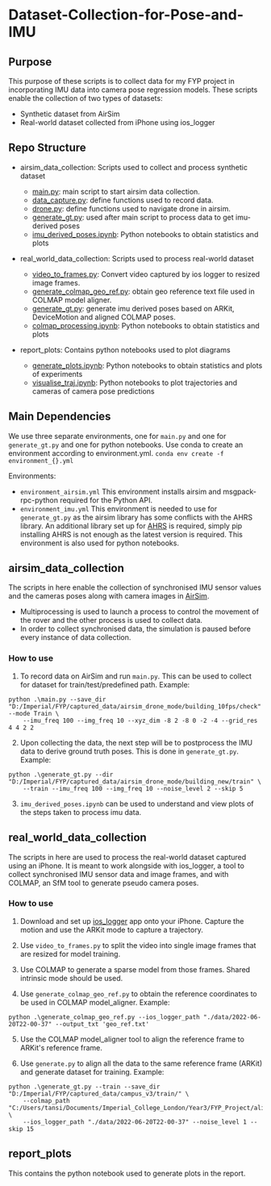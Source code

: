 # Dataset-Collection-for-Pose-and-IMU 

## Purpose
This purpose of these scripts is to collect data for my FYP project in incorporating IMU data into camera pose regression models.
These scripts enable the collection of two types of datasets:
- Synthetic dataset from AirSim
- Real-world dataset collected from iPhone using ios_logger

## Repo Structure
- airsim_data_collection: Scripts used to collect and process synthetic dataset
	- [main.py](airsim_data_collection/main.py): main script to start airsim data collection.
	- [data_capture.py](airsim_data_collection/data_capture.py): define functions used to record data.
	- [drone.py](airsim_data_collection/drone.py): define functions used to navigate drone in airsim.
	- [generate_gt.py](airsim_data_collection/generate_gt.py): used after main script to process data to get imu-derived poses
	- [imu_derived_poses.ipynb](airsim_data_collection/imu_derived_poses.ipynb): Python notebooks to obtain statistics and plots
- real_world_data_collection: Scripts used to process real-world dataset
	- [video_to_frames.py](real_world_data_collection/video_to_frames.py): Convert video captured by ios logger to resized image frames.
	- [generate_colmap_geo_ref.py](real_world_data_collection/generate_colmap_geo_ref.py): obtain geo reference text file used in COLMAP model aligner.
	- [generate_gt.py](real_world_data_collection/generate_gt.py): generate imu derived poses based on ARKit, DeviceMotion and aligned COLMAP poses.
	- [colmap_processing.ipynb](real_world_data_collection/colmap_processing.ipynb): Python notebooks to obtain statistics and plots

- report_plots: Contains python notebooks used to plot diagrams
	- [generate_plots.ipynb](real_world_data_collection/generate_plots.ipynb): Python notebooks to obtain statistics and plots of experiments
	- [visualise_traj.ipynb](real_world_data_collection/colmap_processing.ipynb): Python notebooks to plot trajectories and cameras of camera pose predictions

## Main Dependencies
We use three separate environments, one for ```main.py``` and one for ```generate_gt.py``` and one for python notebooks. Use conda to create an environment according to environment.yml. 
```conda env create -f environment_{}.yml```

Environments:
- ```environment_airsim.yml``` 
This environment installs airsim and msgpack-rpc-python required for the Python API.
- ```environment_imu.yml``` 
This environment is needed to use for ```generate_gt.py``` as the airsim library has some conflicts with the AHRS library. 
An additional library set up for [AHRS](https://github.com/Mayitzin/ahrs) is required, simply pip installing AHRS is not enough as the latest version is required.
This environment is also used for python notebooks.

## airsim_data_collection
The scripts in here enable the collection of synchronised IMU sensor values and the cameras poses along with camera images in [AirSim](https://github.com/microsoft/AirSim).

- Multiprocessing is used to launch a process to control the movement of the rover and the other process is used to collect data.
- In order to collect synchronised data, the simulation is paused before every instance of data collection.

### How to use
1. To record data on AirSim and run ```main.py```.
This can be used to collect for dataset for train/test/predefined path.
Example:
```
python .\main.py --save_dir "D:/Imperial/FYP/captured_data/airsim_drone_mode/building_10fps/check" --mode Train \
    --imu_freq 100 --img_freq 10 --xyz_dim -8 2 -8 0 -2 -4 --grid_res 4 4 2 2

```
2. Upon collecting the data, the next step will be to postprocess the IMU data to derive ground truth poses. This is done in ```generate_gt.py```. 
Example:
```
python .\generate_gt.py --dir "D:/Imperial/FYP/captured_data/airsim_drone_mode/building_new/train" \
    --train --imu_freq 100 --img_freq 10 --noise_level 2 --skip 5
```
3. ```imu_derived_poses.ipynb``` can be used to understand and view plots of the steps taken to process imu data.

## real_world_data_collection
The scripts in here are used to process the real-world dataset captured using an iPhone. It is meant to work alongside with ios_logger, a tool to collect synchronised IMU sensor data and image frames, and with COLMAP, an SfM tool to generate pseudo camera poses.

### How to use
1. Download and set up [ios_logger](https://github.com/Varvrar/ios_logger) app onto your iPhone. Capture the motion and use the ARKit mode to capture a trajectory. 

2. Use ```video_to_frames.py``` to split the video into single image frames that are resized for model training.

3. Use COLMAP to generate a sparse model from those frames. Shared intrinsic mode should be used.

4. Use ```generate_colmap_geo_ref.py``` to obtain the reference coordinates to be used in COLMAP model_aligner.
Example:
```
python .\generate_colmap_geo_ref.py --ios_logger_path "./data/2022-06-20T22-00-37" --output_txt 'geo_ref.txt'
```
5. Use the COLMAP model_aligner tool to align the reference frame to ARKit's reference frame.

6. Use ```generate.py``` to align all the data to the same reference frame (ARKit) and generate dataset for training.
Example:
```
python .\generate_gt.py --train --save_dir "D:/Imperial/FYP/captured_data/campus_v3/train/" \
    --colmap_path "C:/Users/tansi/Documents/Imperial_College_London/Year3/FYP_Project/aligned_campus_v3" \
    --ios_logger_path "./data/2022-06-20T22-00-37" --noise_level 1 --skip 15
```
## report_plots
This contains the python notebook used to generate plots in the report.